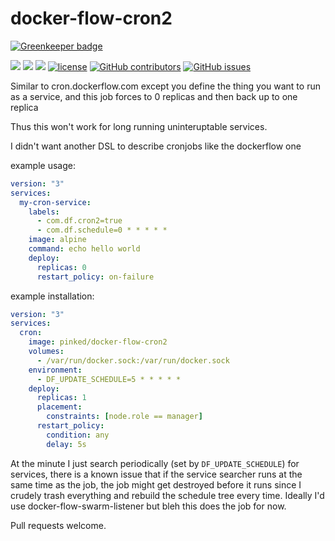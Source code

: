 # docker-flow-cron2

[![Greenkeeper badge](https://badges.greenkeeper.io/pinked/docker-flow-cron2.svg)](https://greenkeeper.io/)

![](https://img.shields.io/docker/automated/pinked/docker-flow-cron2.svg)
![](https://img.shields.io/docker/stars/pinked/docker-flow-cron2.svg)
![](https://img.shields.io/docker/pulls/pinked/docker-flow-cron2.svg)
[![license](https://img.shields.io/github/license/pinked/docker-flow-cron2.svg)]()
[![GitHub contributors](https://img.shields.io/github/contributors/pinked/docker-flow-cron2.svg)]()
[![GitHub issues](https://img.shields.io/github/issues/pinked/docker-flow-cron2.svg)]()

Similar to cron.dockerflow.com except you define the thing you want to run as a service, and this job forces to 0 replicas and then back up to one replica

Thus this won't work for long running uninteruptable services.

I didn't want another DSL to describe cronjobs like the dockerflow one

example usage:
```yaml
version: "3"
services:
  my-cron-service:
    labels:
      - com.df.cron2=true
      - com.df.schedule=0 * * * * *
    image: alpine
    command: echo hello world
    deploy:
      replicas: 0
      restart_policy: on-failure
```

example installation: 
```yaml
version: "3"
services:
  cron:
    image: pinked/docker-flow-cron2
    volumes:
      - /var/run/docker.sock:/var/run/docker.sock
    environment:
      - DF_UPDATE_SCHEDULE=5 * * * * *
    deploy:
      replicas: 1
      placement:
        constraints: [node.role == manager]
      restart_policy:
        condition: any
        delay: 5s
```

At the minute I just search periodically (set by `DF_UPDATE_SCHEDULE`) for services, there is a known issue that if the service searcher runs at the same time as the job, the job might get destroyed before it runs since I crudely trash everything and rebuild the schedule tree every time. Ideally I'd use docker-flow-swarm-listener but bleh this does the job for now.

Pull requests welcome.